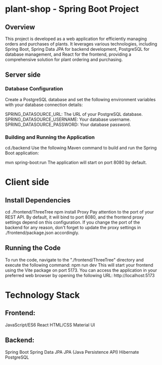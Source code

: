 # plant-shop - Spring Boot Project

## Overview
This project is developed as a web application for efficiently managing orders and purchases of plants. It leverages various technologies, including Spring Boot, Spring Data JPA for backend development, PostgreSQL for database management, and React for the frontend, providing a comprehensive solution for plant ordering and purchasing.

## Server side

### Database Configuration
Create a PostgreSQL database and set the following environment variables with your database connection details:

SPRING_DATASOURCE_URL: The URL of your PostgreSQL database.
SPRING_DATASOURCE_USERNAME: Your database username.
SPRING_DATASOURCE_PASSWORD: Your database password.

### Building and Running the Application
cd./backend
Use the following Maven command to build and run the Spring Boot application:

mvn spring-boot:run
The application will start on port 8080 by default.

# Client side
## Install Dependencies
cd ./frontend/ThreeTree
npm install
Proxy
Pay attention to the port of your REST API. By default, it will bind to port 8080, and the frontend proxy settings depend on this configuration. If you change the port of the backend for any reason, don't forget to update the proxy settings in ./frontend/package.json accordingly.

## Running the Code
To run the code, navigate to the "./frontend/ThreeTree" directory and execute the following command:
npm run dev
This will start your frontend using the Vite package on port 5173. You can access the application in your preferred web browser by opening the following URL: http://localhost:5173

# Technology Stack
## Frontend:
JavaScript/ES6
React
HTML/CSS
Material UI
## Backend:
Spring Boot
Spring Data JPA
JPA (Java Persistence API)
Hibernate
PostgreSQL

